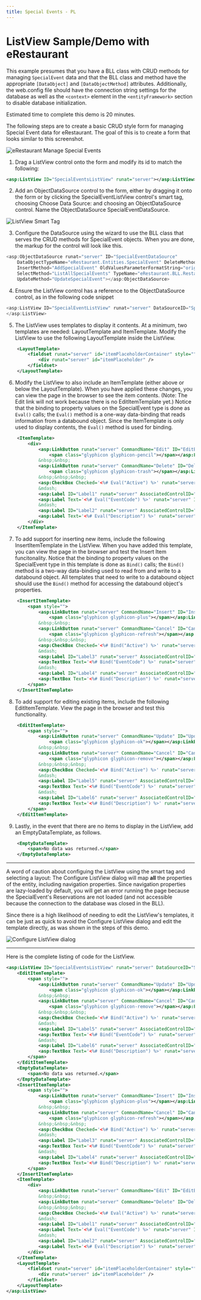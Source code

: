 ```yaml
---
title: Special Events - PL
---
```

# ListView Sample/Demo with eRestaurant

This example presumes that you have a BLL class with CRUD methods for managing `SpecialEvent` data and that the BLL class and method have the appropriate `[DataObject]` and `[DataObjectMethod]` attributes. Additionally, the web.config file should have the connection string settings for the database as well as the `<context>` element in the `<entityFramework>` section to disable database initialization.

Estimated time to complete this demo is 20 minutes.

The following steps are to create a basic CRUD style form for managing Special Event data for eRestaurant. The goal of this is to create a form that looks similar to this screenshot.

![eRestaurant Manage Special Events](./listview/Manage-pecial-Events.png)

1. Drag a ListView control onto the form and modify its id to match the following:

```xml
<asp:ListView ID="SpecialEventsListView" runat="server"></asp:ListView>
```

2. Add an ObjectDataSource control to the form, either by dragging it onto the form or by clicking the SpecialEventListView control's smart tag, choosing Choose Data Source: <New Data Source> and choosing an ObjectDataSource control. Name the ObjectDataSource SpecialEventDataSource.

![ListView Smart Tag](./listview/ListView-smart-tag.png)

3. Configure the DataSource using the wizard to use the BLL class that serves the CRUD methods for SpecialEvent objects. When you are done, the markup for the control will look like this.

```csharp
<asp:ObjectDataSource runat="server" ID="SpecialEventDataSource"
    DataObjectTypeName="eRestaurant.Entities.SpecialEvent" DeleteMethod="DeleteSpecialEvent"
    InsertMethod="AddSpecialEvent" OldValuesParameterFormatString="original_{0}"
    SelectMethod="ListAllSpecialEvents" TypeName="eRestaurant.BLL.RestaurantAdminController"
    UpdateMethod="UpdateSpecialEvent"></asp:ObjectDataSource>
```

4. Ensure the ListView control has a reference to the ObjectDataSource control, as in the following code snippet

```csharp
<asp:ListView ID="SpecialEventListView" runat="server" DataSourceID="SpecialEventDataSource">
</asp:ListView>
```

5. The ListView uses templates to display it contents. At a minimum, two templates are needed: LayoutTemplate and ItemTemplate. Modify the ListView to use the following LayoutTemplate inside the ListView.

```xml
    <LayoutTemplate>
        <fieldset runat="server" id="itemPlaceholderContainer" style="">
            <div runat="server" id="itemPlaceholder" />
        </fieldset>
    </LayoutTemplate>

```

6. Modify the ListView to also include an ItemTemplate (either above or below the LayoutTemplate). When you have applied these changes, you can view the page in the browser to see the item contents. (Note: The Edit link will not work because there is no EditItemTemplate yet.) Notice that the binding to property values on the SpecialEvent type is done as `Eval()` calls; the `Eval()` method is a one-way data-binding that reads information from a databound object. Since the ItemTemplate is only used to display contents, the `Eval()` method is used for binding.

```xml
    <ItemTemplate>
        <div>
            <asp:LinkButton runat="server" CommandName="Edit" ID="EditButton">Edit
                <span class="glyphicon glyphicon-pencil"></span></asp:LinkButton>
            &nbsp;&nbsp;
            <asp:LinkButton runat="server" CommandName="Delete" ID="DeleteButton">Delete
                <span class="glyphicon glyphicon-trash"></span></asp:LinkButton>
            &nbsp;&nbsp;&nbsp;
            <asp:CheckBox Checked='<%# Eval("Active") %>' runat="server" ID="ActiveCheckBox" Enabled="false" Text="Active" />
            &mdash;
            <asp:Label ID="Label1" runat="server" AssociatedControlID="EventCodeLabel"  CssClass="control-label">Event Code</asp:Label>
            <asp:Label Text='<%# Eval("EventCode") %>' runat="server" ID="EventCodeLabel" />
            &mdash;
            <asp:Label ID="Label2" runat="server" AssociatedControlID="DescriptionLabel" CssClass="control-label">Description</asp:Label>
            <asp:Label Text='<%# Eval("Description") %>' runat="server" ID="DescriptionLabel" />
        </div>
    </ItemTemplate>
```

7. To add support for inserting new items, include the following InsertItemTemplate in the ListView. When you have added this template, you can view the page in the browser and test the Insert Item funcitonality. Notice that the binding to property values on the SpecialEvent type in this template is done as `Bind()` calls; the `Bind()` method is a two-way data-binding used to read from and write to a databound object. All templates that need to write to a databound object should use the `Bind()` method for accessing the databound object's properties.

```xml
    <InsertItemTemplate>
        <span style="">
            <asp:LinkButton runat="server" CommandName="Insert" ID="InsertButton">Insert 
                <span class="glyphicon glyphicon-plus"></span></asp:LinkButton>
            &nbsp;&nbsp;
            <asp:LinkButton runat="server" CommandName="Cancel" ID="CancelButton">Clear
                <span class="glyphicon glyphicon-refresh"></span></asp:LinkButton>
            &nbsp;&nbsp;&nbsp;
            <asp:CheckBox Checked='<%# Bind("Active") %>' runat="server" ID="ActiveCheckBox" Text="Active" />
            &mdash;
            <asp:Label ID="Label3" runat="server" AssociatedControlID="EventCodeTextBox"  CssClass="control-label">Event Code</asp:Label>
            <asp:TextBox Text='<%# Bind("EventCode") %>' runat="server" ID="EventCodeTextBox" />
            &mdash;
            <asp:Label ID="Label4" runat="server" AssociatedControlID="DescriptionTextBox"  CssClass="control-label">Description</asp:Label>
            <asp:TextBox Text='<%# Bind("Description") %>' runat="server" ID="DescriptionTextBox" />
        </span>
    </InsertItemTemplate>
```

8. To add support for editing existing items, include the following EditItemTemplate. View the page in the browser and test this functionality.

```xml
    <EditItemTemplate>
        <span style="">
            <asp:LinkButton runat="server" CommandName="Update" ID="UpdateButton">Update
                <span class="glyphicon glyphicon-ok"></span></asp:LinkButton>
            &nbsp;&nbsp;
            <asp:LinkButton runat="server" CommandName="Cancel" ID="CancelButton">Cancel
                <span class="glyphicon glyphicon-remove"></span></asp:LinkButton>
            &nbsp;&nbsp;&nbsp;
            <asp:CheckBox Checked='<%# Bind("Active") %>' runat="server" ID="ActiveCheckBox" Text="Active" />
            &mdash;
            <asp:Label ID="Label5" runat="server" AssociatedControlID="EventCodeTextBox" CssClass="control-label">Event Code</asp:Label>
            <asp:TextBox Text='<%# Bind("EventCode") %>' runat="server" ID="EventCodeTextBox" />
            &mdash;
            <asp:Label ID="Label6" runat="server" AssociatedControlID="DescriptionTextBox" CssClass="control-label">Description</asp:Label>
            <asp:TextBox Text='<%# Bind("Description") %>' runat="server" ID="DescriptionTextBox" />
        </span>
    </EditItemTemplate>
```

9. Lastly, in the event that there are no items to display in the ListView, add an EmptyDataTemplate, as follows.

```xml
    <EmptyDataTemplate>
        <span>No data was returned.</span>
    </EmptyDataTemplate>
```

----

A word of caution about configuing the ListView using the smart tag and selecting a layout: The Configure ListView dialog will map **all** the properties of the entity, including navigation properties. Since navigation properties are lazy-loaded by default, you will get an error running the page because the SpecialEvent's Reservations are not loaded (and not accessible because the connection to the database was closed in the BLL).

Since there is a high likelihood of needing to edit the ListView's templates, it can be just as quick to avoid the Configure ListView dialog and edit the template directly, as was shown in the steps of this demo.

![Configure ListView dialog](./listview/ListView-ConfigureListViewDialog.png)

----

Here is the complete listing of code for the ListView.

```xml
<asp:ListView ID="SpecialEventsListView" runat="server" DataSourceID="SpecialEventsDataSource" InsertItemPosition="LastItem">
    <EditItemTemplate>
        <span style="">
            <asp:LinkButton runat="server" CommandName="Update" ID="UpdateButton">Update
                <span class="glyphicon glyphicon-ok"></span></asp:LinkButton>
            &nbsp;&nbsp;
            <asp:LinkButton runat="server" CommandName="Cancel" ID="CancelButton">Cancel
                <span class="glyphicon glyphicon-remove"></span></asp:LinkButton>
            &nbsp;&nbsp;&nbsp;
            <asp:CheckBox Checked='<%# Bind("Active") %>' runat="server" ID="ActiveCheckBox" Text="Active" />
            &mdash;
            <asp:Label ID="Label5" runat="server" AssociatedControlID="EventCodeTextBox" CssClass="control-label">Event Code</asp:Label>
            <asp:TextBox Text='<%# Bind("EventCode") %>' runat="server" ID="EventCodeTextBox" />
            &mdash;
            <asp:Label ID="Label6" runat="server" AssociatedControlID="DescriptionTextBox" CssClass="control-label">Description</asp:Label>
            <asp:TextBox Text='<%# Bind("Description") %>' runat="server" ID="DescriptionTextBox" />
        </span>
    </EditItemTemplate>
    <EmptyDataTemplate>
        <span>No data was returned.</span>
    </EmptyDataTemplate>
    <InsertItemTemplate>
        <span style="">
            <asp:LinkButton runat="server" CommandName="Insert" ID="InsertButton">Insert 
                <span class="glyphicon glyphicon-plus"></span></asp:LinkButton>
            &nbsp;&nbsp;
            <asp:LinkButton runat="server" CommandName="Cancel" ID="CancelButton">Clear
                <span class="glyphicon glyphicon-refresh"></span></asp:LinkButton>
            &nbsp;&nbsp;&nbsp;
            <asp:CheckBox Checked='<%# Bind("Active") %>' runat="server" ID="ActiveCheckBox" Text="Active" />
            &mdash;
            <asp:Label ID="Label3" runat="server" AssociatedControlID="EventCodeTextBox"  CssClass="control-label">Event Code</asp:Label>
            <asp:TextBox Text='<%# Bind("EventCode") %>' runat="server" ID="EventCodeTextBox" />
            &mdash;
            <asp:Label ID="Label4" runat="server" AssociatedControlID="DescriptionTextBox"  CssClass="control-label">Description</asp:Label>
            <asp:TextBox Text='<%# Bind("Description") %>' runat="server" ID="DescriptionTextBox" />
        </span>
    </InsertItemTemplate>
    <ItemTemplate>
        <div>
            <asp:LinkButton runat="server" CommandName="Edit" ID="EditButton">Edit <span class="glyphicon glyphicon-pencil"></span></asp:LinkButton>
            &nbsp;&nbsp;
            <asp:LinkButton runat="server" CommandName="Delete" ID="DeleteButton">Delete <span class="glyphicon glyphicon-trash"></span></asp:LinkButton>
            &nbsp;&nbsp;&nbsp;
            <asp:CheckBox Checked='<%# Eval("Active") %>' runat="server" ID="ActiveCheckBox" Enabled="false" Text="Active" />
            &mdash;
            <asp:Label ID="Label1" runat="server" AssociatedControlID="EventCodeLabel"  CssClass="control-label">Event Code</asp:Label>
            <asp:Label Text='<%# Eval("EventCode") %>' runat="server" ID="EventCodeLabel" />
            &mdash;
            <asp:Label ID="Label2" runat="server" AssociatedControlID="DescriptionLabel" CssClass="control-label">Description</asp:Label>
            <asp:Label Text='<%# Eval("Description") %>' runat="server" ID="DescriptionLabel" />
        </div>
    </ItemTemplate>
    <LayoutTemplate>
        <fieldset runat="server" id="itemPlaceholderContainer" style="">
            <div runat="server" id="itemPlaceholder" />
        </fieldset>
    </LayoutTemplate>
</asp:ListView>
```
